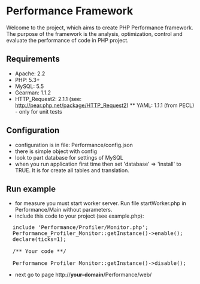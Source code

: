 # Performance Framework
Welcome to the project, which aims to create PHP Performance framework.
The purpose of the framework is the analysis, optimization, control and evaluate the performance of code in PHP project.

## Requirements
* Apache:        2.2
* PHP:           5.3+
* MySQL:         5.5
* Gearman:       1.1.2
* HTTP_Request2: 2.1.1 (see: http://pear.php.net/package/HTTP_Request2)
** YAML: 1.1.1 (from PECL) - only for unit tests

## Configuration
- configuration is in file: Performance/config.json
- there is simple object with config
- look to part database for settings of MySQL
- when you run application first time then set 'database' => 'install' to TRUE. It is for create all tables and translation.


## Run example
- for measure you must start worker server. Run file startWorker.php in Performance/Main without parameters.
- include this code to your project (see example.php):
<pre>
  include 'Performance/Profiler/Monitor.php';
  Performance_Profiler_Monitor::getInstance()->enable();
  declare(ticks=1);

  /** Your code **/

  Performance_Profiler_Monitor::getInstance()->disable();
</pre>
- next go to page http://__your-domain__/Performance/web/
